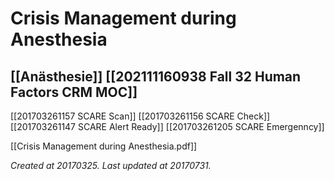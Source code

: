 # Crisis Management during Anesthesia
  [[Anästhesie]] [[202111160938 Fall 32 Human Factors CRM MOC]]
---


[[201703261157 SCARE Scan]]
[[201703261156 SCARE Check]]
[[201703261147 SCARE Alert Ready]]
[[201703261205 SCARE Emergenncy]]

[[Crisis Management during Anesthesia.pdf]]





_Created at 20170325._
_Last updated at 20170731._



